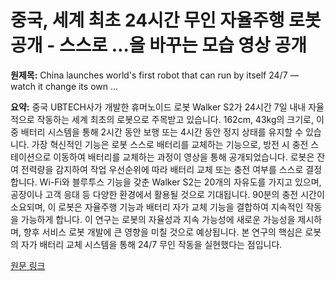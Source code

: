 # 중국, 세계 최초 24시간 무인 자율주행 로봇 공개 - 스스로 …을 바꾸는 모습 영상 공개

**원제목:** China launches world's first robot that can run by itself 24/7 — watch it change its own ...

**요약:** 중국 UBTECH사가 개발한 휴머노이드 로봇 Walker S2가 24시간 7일 내내 자율적으로 작동하는 세계 최초의 로봇으로 주목받고 있습니다.  162cm, 43kg의 크기로, 이중 배터리 시스템을 통해 2시간 동안 보행 또는 4시간 동안 정지 상태를 유지할 수 있습니다.  가장 혁신적인 기능은  로봇 스스로 배터리를 교체하는 기능으로, 방전 시 충전 스테이션으로 이동하여 배터리를 교체하는 과정이 영상을 통해 공개되었습니다.  로봇은 잔여 전력량을 감지하여 작업 우선순위에 따라 배터리 교체 또는 충전 여부를 스스로 결정합니다.  Wi-Fi와 블루투스 기능을 갖춘 Walker S2는 20개의 자유도를 가지고 있으며, 공장이나 고객 응대 등 다양한 환경에서 활용될 것으로 기대됩니다.  90분의 충전 시간이 소요되며,  이 로봇은 자율주행 기능과 배터리 자가 교체 기능을 결합하여  지속적인 작동을 가능하게 합니다.  이 연구는 로봇의 자율성과 지속 가능성에 새로운 가능성을 제시하며, 향후 서비스 로봇 개발에 큰 영향을 미칠 것으로 예상됩니다.  본 연구의 핵심은 로봇의 자가 배터리 교체 시스템을 통해 24/7 무인 작동을 실현했다는 점입니다.

[원문 링크](https://www.livescience.com/technology/robotics/china-launches-worlds-first-robot-that-can-run-by-itself-24-7-watch-it-change-its-own-batteries-in-unsettling-new-footage)
